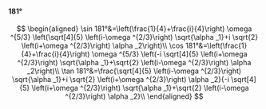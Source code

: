 #### 181°

$$
\begin{aligned}
\sin 181°&=\left(\frac{1}{4}+\frac{i}{4}\right) \omega ^{5/3} \left(\sqrt[4]{5} \left(i-\omega ^{2/3}\right) \sqrt{\alpha _1}+i \sqrt{2} \left(i+\omega ^{2/3}\right)
\alpha _2\right)\\
\cos 181°&=\left(\frac{1}{4}+\frac{i}{4}\right) \omega ^{5/3} \left(-i \sqrt[4]{5} \left(i+\omega ^{2/3}\right) \sqrt{\alpha _1}+\sqrt{2} \left(i-\omega ^{2/3}\right)
\alpha _2\right)\\
\tan 181°&=\frac{\sqrt[4]{5} \left(i-\omega ^{2/3}\right) \sqrt{\alpha _1}+i \sqrt{2} \left(i+\omega ^{2/3}\right) \alpha _2}{-i \sqrt[4]{5} \left(i+\omega ^{2/3}\right)
\sqrt{\alpha _1}+\sqrt{2} \left(i-\omega ^{2/3}\right) \alpha _2}\\
\end{aligned}
$$

